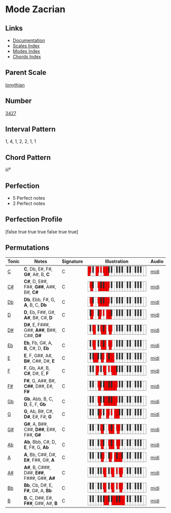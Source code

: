 # Mode Zacrian

## Links

- [Documentation](README.md)
- [Scales Index](Scales.md)
- [Modes Index](Modes.md)
- [Chords Index](Chords.md)

## Parent Scale

[Ionythian](ScaleIonythian.md)

## Number

[3427](https://ianring.com/musictheory/scales/3427)

## Interval Pattern

1, 4, 1, 2, 2, 1, 1

## Chord Pattern

iii⁰

## Perfection

- 5 Perfect notes
- 2 Perfect notes

## Perfection Profile

[false true true true false true true]

## Permutations

| Tonic | Notes | Signature | Illustration | Audio |
|-------|-------|-----------|--------------|-------|
| [C](ModeCNaturalZacrian.md) | **C**, Db, E#, F#, **G#**, A#, B, **C** | C | ![CNaturalZacrian](ModeCNaturalZacrian.png) | [midi](https://github.com/edipermadi/music/blob/main/docs/ModeCNaturalZacrian.mid?raw=true) |
| [C#](ModeCSharpZacrian.md) | **C#**, D, E##, F##, **G##**, A##, B#, **C#** | C | ![CSharpZacrian](ModeCSharpZacrian.png) | [midi](https://github.com/edipermadi/music/blob/main/docs/ModeCSharpZacrian.mid?raw=true) |
| [Db](ModeDFlatZacrian.md) | **Db**, Ebb, F#, G, **A**, B, C, **Db** | C | ![DFlatZacrian](ModeDFlatZacrian.png) | [midi](https://github.com/edipermadi/music/blob/main/docs/ModeDFlatZacrian.mid?raw=true) |
| [D](ModeDNaturalZacrian.md) | **D**, Eb, F##, G#, **A#**, B#, C#, **D** | C | ![DNaturalZacrian](ModeDNaturalZacrian.png) | [midi](https://github.com/edipermadi/music/blob/main/docs/ModeDNaturalZacrian.mid?raw=true) |
| [D#](ModeDSharpZacrian.md) | **D#**, E, F###, G##, **A##**, B##, C##, **D#** | C | ![DSharpZacrian](ModeDSharpZacrian.png) | [midi](https://github.com/edipermadi/music/blob/main/docs/ModeDSharpZacrian.mid?raw=true) |
| [Eb](ModeEFlatZacrian.md) | **Eb**, Fb, G#, A, **B**, C#, D, **Eb** | C | ![EFlatZacrian](ModeEFlatZacrian.png) | [midi](https://github.com/edipermadi/music/blob/main/docs/ModeEFlatZacrian.mid?raw=true) |
| [E](ModeENaturalZacrian.md) | **E**, F, G##, A#, **B#**, C##, D#, **E** | C | ![ENaturalZacrian](ModeENaturalZacrian.png) | [midi](https://github.com/edipermadi/music/blob/main/docs/ModeENaturalZacrian.mid?raw=true) |
| [F](ModeFNaturalZacrian.md) | **F**, Gb, A#, B, **C#**, D#, E, **F** | C | ![FNaturalZacrian](ModeFNaturalZacrian.png) | [midi](https://github.com/edipermadi/music/blob/main/docs/ModeFNaturalZacrian.mid?raw=true) |
| [F#](ModeFSharpZacrian.md) | **F#**, G, A##, B#, **C##**, D##, E#, **F#** | C | ![FSharpZacrian](ModeFSharpZacrian.png) | [midi](https://github.com/edipermadi/music/blob/main/docs/ModeFSharpZacrian.mid?raw=true) |
| [Gb](ModeGFlatZacrian.md) | **Gb**, Abb, B, C, **D**, E, F, **Gb** | C | ![GFlatZacrian](ModeGFlatZacrian.png) | [midi](https://github.com/edipermadi/music/blob/main/docs/ModeGFlatZacrian.mid?raw=true) |
| [G](ModeGNaturalZacrian.md) | **G**, Ab, B#, C#, **D#**, E#, F#, **G** | C | ![GNaturalZacrian](ModeGNaturalZacrian.png) | [midi](https://github.com/edipermadi/music/blob/main/docs/ModeGNaturalZacrian.mid?raw=true) |
| [G#](ModeGSharpZacrian.md) | **G#**, A, B##, C##, **D##**, E##, F##, **G#** | C | ![GSharpZacrian](ModeGSharpZacrian.png) | [midi](https://github.com/edipermadi/music/blob/main/docs/ModeGSharpZacrian.mid?raw=true) |
| [Ab](ModeAFlatZacrian.md) | **Ab**, Bbb, C#, D, **E**, F#, G, **Ab** | C | ![AFlatZacrian](ModeAFlatZacrian.png) | [midi](https://github.com/edipermadi/music/blob/main/docs/ModeAFlatZacrian.mid?raw=true) |
| [A](ModeANaturalZacrian.md) | **A**, Bb, C##, D#, **E#**, F##, G#, **A** | C | ![ANaturalZacrian](ModeANaturalZacrian.png) | [midi](https://github.com/edipermadi/music/blob/main/docs/ModeANaturalZacrian.mid?raw=true) |
| [A#](ModeASharpZacrian.md) | **A#**, B, C###, D##, **E##**, F###, G##, **A#** | C | ![ASharpZacrian](ModeASharpZacrian.png) | [midi](https://github.com/edipermadi/music/blob/main/docs/ModeASharpZacrian.mid?raw=true) |
| [Bb](ModeBFlatZacrian.md) | **Bb**, Cb, D#, E, **F#**, G#, A, **Bb** | C | ![BFlatZacrian](ModeBFlatZacrian.png) | [midi](https://github.com/edipermadi/music/blob/main/docs/ModeBFlatZacrian.mid?raw=true) |
| [B](ModeBNaturalZacrian.md) | **B**, C, D##, E#, **F##**, G##, A#, **B** | C | ![BNaturalZacrian](ModeBNaturalZacrian.png) | [midi](https://github.com/edipermadi/music/blob/main/docs/ModeBNaturalZacrian.mid?raw=true) |
